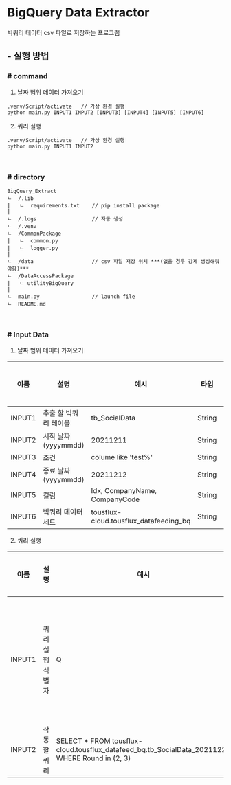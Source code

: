 # BigQuery Data Extractor
빅쿼리 데이터 csv 파일로 저장하는 프로그램   


## - 실행 방법
### # command
1. 날짜 범위 데이터 가져오기
```
.venv/Script/activate   // 가상 환경 실행
python main.py INPUT1 INPUT2 [INPUT3] [INPUT4] [INPUT5] [INPUT6]
```

2. 쿼리 실행
```
.venv/Script/activate   // 가상 환경 실행
python main.py INPUT1 INPUT2
```

<br>

### # directory
```
BigQuery_Extract
ㄴ  /.lib
|   ㄴ  requirements.txt    // pip install package
|
ㄴ  /.logs                  // 자동 생성                      
ㄴ  /.venv                      
ㄴ  /CommonPackage
|   ㄴ  common.py
|   ㄴ  logger.py
|
ㄴ  /data                   // csv 파일 저장 위치 ***(없을 경우 강제 생성해줘야함)***
ㄴ  /DataAccessPackage
|   ㄴ utilityBigQuery
|
ㄴ  main.py                 // launch file 
ㄴ  README.md
```

<br>

### # Input Data

1. 날짜 범위 데이터 가져오기

| 이름 | 설명 | 예시 | 타입 | 필수 여부 | 기본 값 |
|:---:|---|---|:---:|:---:|---|
INPUT1 | 추출 할 빅쿼리 테이블 | tb_SocialData | String | Y | - |
INPUT2 | 시작 날짜 (yyyymmdd) | 20211211 | String | Y | - |
INPUT3 | 조건 | colume like 'test%' | String | N | None |
INPUT4 | 종료 날짜 (yyyymmdd) | 20211212 | String | N | 오늘 날짜 - 1일 |
INPUT5 | 컬럼 | Idx, CompanyName, CompanyCode | String | N | * (전체 컬럼) |
INPUT6 | 빅쿼리 데이터 세트 | tousflux-cloud.tousflux_datafeeding_bq | String | N | tousflux-cloud.tousflux_datafeeding_bq |


2. 쿼리 실행

| 이름 | 설명 | 예시 | 타입 | 필수 여부 | 기본 값 |
|:---:|---|---|:---:|:---:|---|
INPUT1 | 쿼리 실행 식별자 | Q | String | Y | 쿼리로 프로그램을 실행할 경우 Q(대문자) 입력 |
INPUT2 | 작동 할 쿼리 | SELECT * FROM tousflux-cloud.tousflux_datafeed_bq.tb_SocialData_20211227 WHERE Round in (2, 3) | String | Y | - |

